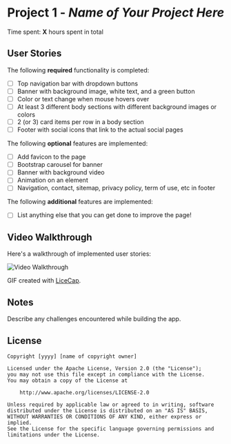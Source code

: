 # Project 1 - *Name of Your Project Here*

Time spent: **X** hours spent in total

## User Stories

The following **required** functionality is completed:

* [ ] Top navigation bar with dropdown buttons
* [ ] Banner with background image, white text, and a green button
* [ ] Color or text change when mouse hovers over
* [ ] At least 3 different body sections with different background images or colors
* [ ] 2 (or 3) card items per row in a body section
* [ ] Footer with social icons that link to the actual social pages

The following **optional** features are implemented:

* [ ] Add favicon to the page
* [ ] Bootstrap carousel for banner
* [ ] Banner with background video
* [ ] Animation on an element
* [ ] Navigation, contact, sitemap, privacy policy, term of use, etc in footer

The following **additional** features are implemented:

* [ ] List anything else that you can get done to improve the page!

## Video Walkthrough

Here's a walkthrough of implemented user stories:

<img src='http://i.imgur.com/link/to/your/gif/file.gif' title='Video Walkthrough' width='' alt='Video Walkthrough' />

GIF created with [LiceCap](http://www.cockos.com/licecap/).

## Notes

Describe any challenges encountered while building the app.

## License

    Copyright [yyyy] [name of copyright owner]

    Licensed under the Apache License, Version 2.0 (the "License");
    you may not use this file except in compliance with the License.
    You may obtain a copy of the License at

        http://www.apache.org/licenses/LICENSE-2.0

    Unless required by applicable law or agreed to in writing, software
    distributed under the License is distributed on an "AS IS" BASIS,
    WITHOUT WARRANTIES OR CONDITIONS OF ANY KIND, either express or implied.
    See the License for the specific language governing permissions and
    limitations under the License.